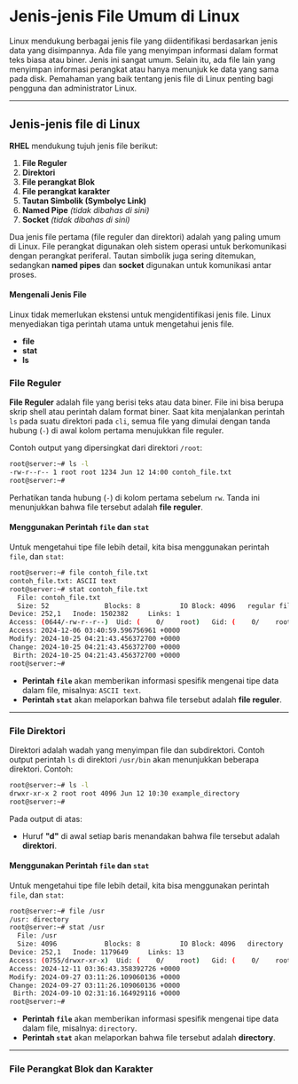 # Jenis-jenis File Umum di Linux

Linux mendukung berbagai jenis file yang diidentifikasi berdasarkan jenis data yang disimpannya. Ada file yang menyimpan informasi dalam format teks biasa atau biner. Jenis ini sangat umum. Selain itu, ada file lain yang menyimpan informasi perangkat atau hanya menunjuk ke data yang sama pada disk. Pemahaman yang baik tentang jenis file di Linux penting bagi pengguna dan administrator Linux.

---

## Jenis-jenis file di Linux

**RHEL** mendukung tujuh jenis file berikut:

1. **File Reguler**
2. **Direktori**
3. **File perangkat Blok**
4. **File perangkat karakter**
5. **Tautan Simbolik (Symbolyc Link)**
6. **Named Pipe** *(tidak dibahas di sini)*
7. **Socket** *(tidak dibahas di sini)*

Dua jenis file pertama (file reguler dan direktori) adalah yang paling umum di Linux. File perangkat digunakan oleh sistem operasi untuk berkomunikasi dengan perangkat periferal. Tautan simbolik juga sering ditemukan, sedangkan **named pipes** dan **socket** digunakan untuk komunikasi antar proses.

#### Mengenali Jenis File
Linux tidak memerlukan ekstensi untuk mengidentifikasi jenis file. Linux menyediakan tiga perintah utama untuk mengetahui jenis file.
- **file**
- **stat**
- **ls**

### File Reguler
**File Reguler** adalah file yang berisi teks atau data biner. File ini bisa berupa skrip shell atau perintah dalam format biner. Saat kita menjalankan perintah `ls` pada suatu direktori pada `cli`, semua file yang dimulai dengan tanda hubung (`-`) di awal kolom pertama menujukkan file reguler.

Contoh output yang dipersingkat dari direktori `/root`:

```bash
root@server:~# ls -l
-rw-r--r-- 1 root root 1234 Jun 12 14:00 contoh_file.txt
root@server:~#
```

Perhatikan tanda hubung (`-`) di kolom pertama sebelum `rw`. Tanda ini menunjukkan bahwa file tersebut adalah **file reguler**.

#### Menggunakan Perintah `file` dan `stat`

Untuk mengetahui tipe file lebih detail, kita bisa menggunakan perintah `file`, dan `stat`:

```bash
root@server:~# file contoh_file.txt
contoh_file.txt: ASCII text
root@server:~# stat contoh_file.txt
  File: contoh_file.txt
  Size: 52              Blocks: 8          IO Block: 4096   regular file
Device: 252,1   Inode: 1502382     Links: 1
Access: (0644/-rw-r--r--)  Uid: (    0/    root)   Gid: (    0/    root)
Access: 2024-12-06 03:40:59.596756961 +0000
Modify: 2024-10-25 04:21:43.456372700 +0000
Change: 2024-10-25 04:21:43.456372700 +0000
 Birth: 2024-10-25 04:21:43.456372700 +0000
root@server:~#

```

- **Perintah `file`** akan memberikan informasi spesifik mengenai tipe data dalam file, misalnya: `ASCII text`.  
- **Perintah `stat`** akan melaporkan bahwa file tersebut adalah **file reguler**.

---

### File Direktori

Direktori adalah wadah yang menyimpan  file dan subdirektori. Contoh output perintah `ls` di direktori `/usr/bin` akan menunjukkan beberapa direktori.
Contoh:

```bash
root@server:~# ls -l
drwxr-xr-x 2 root root 4096 Jun 12 10:30 example_directory
root@server:~#
```

Pada output di atas:
- Huruf **"d"** di awal setiap baris menandakan bahwa file tersebut adalah **direktori**.

#### Menggunakan Perintah `file` dan `stat`

Untuk mengetahui tipe file lebih detail, kita bisa menggunakan perintah `file`, dan `stat`:

```bash
root@server:~# file /usr
/usr: directory
root@server:~# stat /usr
  File: /usr
  Size: 4096            Blocks: 8          IO Block: 4096   directory
Device: 252,1   Inode: 1179649     Links: 13
Access: (0755/drwxr-xr-x)  Uid: (    0/    root)   Gid: (    0/    root)
Access: 2024-12-11 03:36:43.358392726 +0000
Modify: 2024-09-27 03:11:26.109060136 +0000
Change: 2024-09-27 03:11:26.109060136 +0000
 Birth: 2024-09-10 02:31:16.164929116 +0000
root@server:~#

```

- **Perintah `file`** akan memberikan informasi spesifik mengenai tipe data dalam file, misalnya: `directory`.  
- **Perintah `stat`** akan melaporkan bahwa file tersebut adalah **directory**.

---

### File Perangkat Blok dan Karakter

